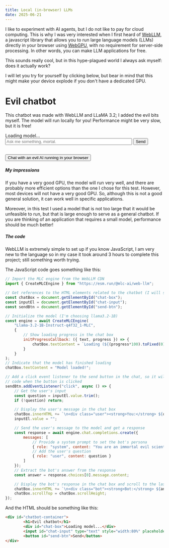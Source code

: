 ```yaml
---
title: Local (in-browser) LLMs
date: 2025-06-21
---
```


I like to experiment with AI agents, but I do not like to pay for cloud computing. This is why I was very interested when I first heard of [WebLLM](https://webllm.mlc.ai), a javascript library that allows you to run large language models (LLMs) directly in your browser using [WebGPU](https://en.wikipedia.org/wiki/WebGPU), with no requirement for server-side processing. In other words, you can make LLM applications for free. 

This sounds really cool, but in this hype-plagued world I always ask myself: does it actually work?

I will let you try for yourself by clicking below, but bear in mind that this might make your device explode if you don't have a dedicated GPU.

<div id="chatbot-container" class="hidden">
        <h1>Evil chatbot</h1>
        <p>This chatbot was made with WebLLM and LLaMA 3.2; I added the evil bits myself. The model will run locally for you! Performance might be very slow, but it is free!</p>
        <div id="chat-box">Loading model...</div>
        <input id="chat-input" type="text" style="width:80%" placeholder="Ask me something, mortal." />
        <button id="send-btn">Send</button>
</div>

<button id="toggle-chatbot-btn" class="primary" style="margin-top: 1rem;">Chat with an evil AI running in your browser</button>

##### My impressions

If you have a very good GPU, the model will run very well, and there are probably more efficient options than the one I chose for this test. However, most devices will not have a very good GPU. So, although this is not a good general solution, it can work well in specific applications.

Moreover, in this test I used a model that is not too large that it would be unfeasible to run, but that is large enough to serve as a general chatbot. If you are thinking of an application that requires a small model, performance should be much better!

##### The code

WebLLM is extremely simple to set up if you know JavaScript, I am very new to the language so in my case it took around 3 hours to complete this project; still something worth trying.

The JavaScript code goes something like this:

```js
// Import the MLC engine from the WebLLM CDN
import { CreateMLCEngine } from "https://esm.run/@mlc-ai/web-llm";

// Get references to the HTML elements related to the chatbot (I will show the HTML later)
const chatBox = document.getElementById("chat-box");
const inputEl = document.getElementById("chat-input");
const sendBtn = document.getElementById("send-btn");

// Initialize the model (I'm choosing llama3.2-1B)
const engine = await CreateMLCEngine(
    "Llama-3.2-1B-Instruct-q4f32_1-MLC",
    {
        // Show loading progress in the chat box 
        initProgressCallback: ({ text, progress }) => {
            chatBox.textContent = `Loading (${(progress*100).toFixed(0)}%): ${text}`;
        }
    }
);
// Indicate that the model has finished loading
chatBox.textContent = "Model loaded!";

// Add a click event listener to the send button in the chat, so it will run the idented 
// code when the button is clicked
sendBtn.addEventListener("click", async () => {
    // Get the user's input
    const question = inputEl.value.trim();
    if (!question) return;

    // Display the user's message in the chat box
    chatBox.innerHTML += `\n<div class="user"><strong>You:</strong> ${question}</div>`;
    inputEl.value = ""; 

    // Send the user's message to the model and get a response
    const response = await engine.chat.completions.create({
        messages: [
            // Provide a system prompt to set the bot's persona
            { role: "system", content: "You are an immortal evil scientist." },
            // Add the user's question
            { role: "user", content: question }
        ]
    });
    // Extract the bot's answer from the response
    const answer = response.choices[0].message.content;

    // Display the bot's response in the chat box and scroll to the last message
    chatBox.innerHTML += `\n<div class="bot"><strong>Bot:</strong> ${answer}</div>`;
    chatBox.scrollTop = chatBox.scrollHeight;
});
```

And the HTML should be something like this:

```html
<div id="chatbot-container">
        <h1>Evil chatbot</h1>
        <div id="chat-box">Loading model...</div>
        <input id="chat-input" type="text" style="width:80%" placeholder="Ask me something, mortal." />
        <button id="send-btn">Send</button>
</div>
```